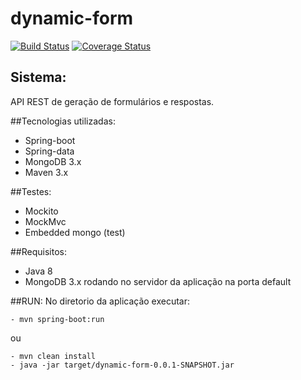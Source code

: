 # dynamic-form

[![Build Status](https://travis-ci.org/deroldo/dynamic-form.svg)](https://travis-ci.org/deroldo/dynamic-form)
[![Coverage Status](https://coveralls.io/repos/github/deroldo/dynamic-form/badge.svg?branch=master)](https://coveralls.io/github/deroldo/dynamic-form?branch=master)

## Sistema:
API REST de geração de formulários e respostas.

##Tecnologias utilizadas:
- Spring-boot
- Spring-data
- MongoDB 3.x
- Maven 3.x

##Testes:
- Mockito
- MockMvc
- Embedded mongo (test)

##Requisitos:
- Java 8
- MongoDB 3.x rodando no servidor da aplicação na porta default

##RUN:
No diretorio da aplicação executar:
```
- mvn spring-boot:run
```
ou
```
- mvn clean install
- java -jar target/dynamic-form-0.0.1-SNAPSHOT.jar
```
